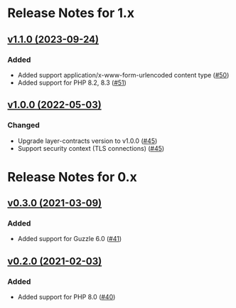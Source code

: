 # Release Notes for 1.x

## [v1.1.0 (2023-09-24)](https://github.com/easy-http/guzzle-layer/compare/v1.0.0...v1.1.0)

### Added
- Added support application/x-www-form-urlencoded content type ([#50](https://github.com/easy-http/guzzle-layer/pull/50))
- Added support for PHP 8.2, 8.3 ([#51](https://github.com/easy-http/guzzle-layer/pull/51))

## [v1.0.0 (2022-05-03)](https://github.com/easy-http/guzzle-layer/compare/v0.3.0...v1.0.0)

### Changed
- Upgrade layer-contracts version to v1.0.0 ([#45](https://github.com/easy-http/guzzle-layer/pull/45))
- Support security context (TLS connections) ([#45](https://github.com/easy-http/guzzle-layer/pull/45))

# Release Notes for 0.x

## [v0.3.0 (2021-03-09)](https://github.com/easy-http/guzzle-layer/compare/v0.2.0...v0.3.0)

### Added
- Added support for Guzzle 6.0 ([#41](https://github.com/easy-http/guzzle-layer/pull/41))

## [v0.2.0 (2021-02-03)](https://github.com/easy-http/guzzle-layer/compare/v0.1.0...v0.2.0)

### Added
- Added support for PHP 8.0 ([#40](https://github.com/easy-http/guzzle-layer/pull/40))
